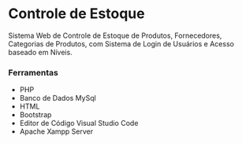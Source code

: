 # Controle de Estoque

Sistema Web de Controle de Estoque de Produtos, Fornecedores, Categorias de Produtos, com Sistema de Login de Usuários e Acesso baseado em Níveis.

### Ferramentas
 - PHP
 - Banco de Dados MySql 
 - HTML
 - Bootstrap
 - Editor de Código Visual Studio Code
 - Apache Xampp Server
